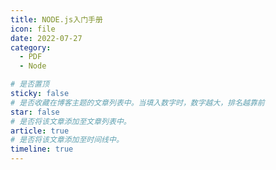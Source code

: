 ```yaml
---
title: NODE.js入门手册
icon: file
date: 2022-07-27
category:
  - PDF
  - Node

# 是否置顶
sticky: false
# 是否收藏在博客主题的文章列表中。当填入数字时，数字越大，排名越靠前
star: false
# 是否将该文章添加至文章列表中。
article: true
# 是否将该文章添加至时间线中。
timeline: true
---
```


<!-- more -->


<PDF url="https://lc-gluttony.s3.amazonaws.com/LfQUMiHwWA4l/BTNn1r1yREDRTKByePDeIPuXo661VmYT/NODE.js%E5%85%A5%E9%97%A8%E6%89%8B%E5%86%8C.pdf"  />